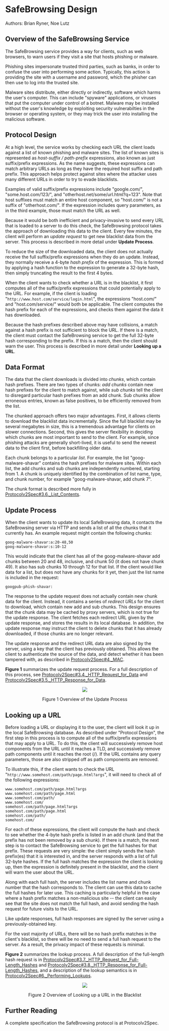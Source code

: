 # SafeBrowsing Design #

Authors: Brian Ryner, Noe Lutz

## Overview of the SafeBrowsing Service ##

The SafeBrowsing service provides a way for clients, such as web browsers, to warn users if they visit a site that hosts phishing or malware.

Phishing sites impersonate trusted third parties, such as banks, in order to confuse the user into performing some action.  Typically, this action is providing the site with a username and password, which the phisher can then use to log into the trusted site.

Malware sites distribute, either directly or indirectly, software which harms the user's computer.  This can include "spyware" applications, or viruses that put the computer under control of a botnet.  Malware may be installed without the user's knowledge by exploiting security vulnerabilties in the browser or operating system, or they may trick the user into installing the malicious software.

## Protocol Design ##

At a high level, the service works by checking each URL the client loads against a list of known phishing and malware sites.  The list of known sites is represented as _host-suffix / path-prefix_ expressions, also known as just suffix/prefix expressions.  As the name suggests, these expressions can match arbitrary URLs as long as they have the required host suffix and path prefix.   This approach helps protect against sites where the attacker uses many different URLs in order to try to evade blacklists.

Examples of valid suffix/prefix expressions include "google.com/", "some.host.com/123/", and "otherhost.net/some/url.html?q=123".  Note that host suffixes must match an entire host component, so "host.com/" is not a suffix of "otherhost.com/".  If the expression includes query parameters, as in the third example, those must match the URL as well.

Because it would be both inefficient and privacy-invasive to send every URL that is loaded to a server to do this check, the SafeBrowsing protocol takes the approach of downloading this data to the client.  Every few minutes, the client will perform an _update request_ to get new blacklist data from the server.  This process is described in more detail under **Update Process**.

To reduce the size of the downloaded data, the client does not actually receive the full suffix/prefix expressions when they do an update.  Instead, they normally receive a 4-byte _hash prefix_ of the expression.  This is formed by applying a hash function to the expression to generate a 32-byte hash, then simply truncating the result to the first 4 bytes.

When the client wants to check whether a URL is in the blacklist, it first computes all of the suffix/prefix expressions that could potentially apply to the URL.  For example, if the client is loading "`http://www.host.com/service/login.html`", the expressions "host.com/" and "host.com/service/" would both be applicable.  The client computes the hash prefix for each of the expressions, and checks them against the data it has downloaded.

Because the hash prefixes described above may have collisions, a match against a hash prefix is not sufficient to block the URL.  If there is a match, the client must contact the SafeBrowsing service to get the full 32-byte hash corresponding to the prefix.  If this is a match, then the client should warn the user.  This process is described in more detail under **Looking up a URL**.

## Data Format ##

The data that the client downloads is divided into _chunks_, which contain hash prefixes.  There are two types of chunks:  _add chunks_ contain new hash prefixes for the client to match against, while _sub chunks_ tell the client to disregard particular hash prefixes from an add chunk.  Sub chunks allow erroneous entries, known as false positives, to be efficiently removed from the list.

The chunked approach offers two major advantages.  First, it allows clients to download the blacklist data incrementally.  Since the full blacklist may be several megabytes in size, this is a tremendous advantage for clients on slower connections.  Second, this gives the server flexibility in deciding which chunks are most important to send to the client.  For example, since phishing attacks are generally short-lived, it is useful to send the newest data to the client first, before backfilling older data.

Each chunk belongs to a particular _list_.  For example, the list "goog-malware-shavar" contains the hash prefixes for malware sites.  Within each list, the add chunks and sub chunks are independently numbered, starting from 1.  A chunk is uniquely identified by the combination of list name, type, and chunk number, for example "goog-malware-shavar, add chunk 7".

The chunk format is described more fully in [Protocolv2Spec#3.6.\_List\_Contents](Protocolv2Spec#3.6._List_Contents.md).

## Update Process ##

When the client wants to update its local SafeBrowsing data, it contacts the SafeBrowsing server via HTTP and sends a list of all the chunks that it currently has.  An example request might contain the following chunks:

```
goog-malware-shavar:a:20-48,50
goog-malware-shavar:s:10-12
```

This would indicate that the client has all of the goog-malware-shavar add chunks between 20 and 48, inclusive, and chunk 50 (it does not have chunk 49).  It also has sub chunks 10 through 12 for that list.  If the client would like data for a list, but does not have any chunks for it yet, then just the list name is included in the request:

```
googpub-phish-shavar:
```

The response to the update request does not actually contain new chunk data for the client.  Instead, it contains a series of _redirect URLs_ for the client to download, which contain new add and sub chunks.  This design ensures that the chunk data may be cached by proxy servers, which is not true for the update response.  The client fetches each redirect URL given by the update response, and stores the results in its local database.  In addition, the update response may instruct the client to delete chunks that it has already downloaded, if those chunks are no longer relevant.

The update response and the redirect URL data are also signed by the server, using a key that the client has previously obtained.  This allows the client to authenticate the source of the data, and detect whether it has been tampered with, as described in [Protocolv2Spec#4.\_MAC](Protocolv2Spec#4._MAC.md).

**Figure 1** summarizes the update request process.  For a full description of this process, see [Protocolv2Spec#3.4.\_HTTP\_Request\_for\_Data](Protocolv2Spec#3.4._HTTP_Request_for_Data.md) and [Protocolv2Spec#3.5.\_HTTP\_Response\_for\_Data](Protocolv2Spec#3.5._HTTP_Response_for_Data.md).

<p align='center'><img src='http://google-safe-browsing.googlecode.com/svn/wiki/update_process_diagram.png' /></p>
<p align='center'>Figure 1 Overview of the Update Process</p>

## Looking up a URL ##

Before loading a URL or displaying it to the user, the client will look it up in the local SafeBrowsing database.  As described under "Protocol Design", the first step in this process is to compute all of the suffix/prefix expressions that may apply to a URL.  To do this, the client will successively remove host components from the URL until it reaches a TLD, and successively remove path components until it reaches the root (/).  If the URL contains any query parameters, those are also stripped off as path components are removed.

To illustrate this, if the client wants to check the URL "`http://www.somehost.com/path/page.html?args`", it will need to check all of the following expressions:

```
www.somehost.com/path/page.html?args
www.somehost.com/path/page.html
www.somehost.com/path/
www.somehost.com/
somehost.com/path/page.html?args
somehost.com/path/page.html
somehost.com/path/
somehost.com/
```

For each of these expressions, the client will compute the hash and check to see whether the 4-byte hash prefix is listed in an add chunk (and that the prefix has not been removed by a sub chunk).    If there is a match, the next step is to contact the SafeBrowsing service to get the full hashes for that prefix.  These requests are very simple: the client simply sends the hash prefix(es) that it is interested in, and the server responds with a list of full 32-byte hashes.  If the full hash matches the expression the client is looking up, then the expression is definitely present in the blacklist, and the client will warn the user about the URL.

Along with each full hash, the server includes the list name and chunk number that the hash corresponds to.  The client can use this data to cache the full hashes for later use.  This caching is particularly helpful in the case where a hash prefix matches a non-malicious site -- the client can easily see that the site does not match the full hash, and avoid sending the hash request for future visits to the URL.

Like update responses, full hash responses are signed by the server using a previously-obtained key.

For the vast majority of URLs, there will be no hash prefix matches in the client's blacklist, so there will be no need to send a full hash request to the server.  As a result, the privacy impact of these requests is minimal.

**Figure 2** summarizes the lookup process.  A full description of the full-length hash request is in [Protocolv2Spec#3.7.\_HTTP\_Request\_for\_Full-Length\_Hashes](Protocolv2Spec#3.7._HTTP_Request_for_Full-Length_Hashes.md) and [Protocolv2Spec#3.8.\_HTTP\_Response\_for\_Full-Length\_Hashes](Protocolv2Spec#3.8._HTTP_Response_for_Full-Length_Hashes.md), and a description of the lookup semantics is in [Protocolv2Spec#6.\_Performing\_Lookups](Protocolv2Spec#6._Performing_Lookups.md).

<p align='center'><img src='http://google-safe-browsing.googlecode.com/svn/wiki/lookup_diagram.png' /></p>
<p align='center'>Figure 2 Overview of Looking up a URL in the Blacklist</p>

## Further Reading ##

A complete specification the SafeBrowsing protocol is at Protocolv2Spec.